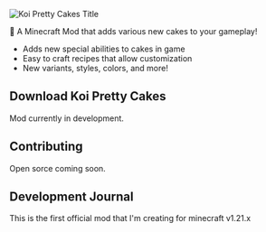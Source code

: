 ![Koi Pretty Cakes Title](https://i.imgur.com/XwdnV7L.png)


🍰 A Minecraft Mod that adds various new cakes to your gameplay!

- Adds new special abilities to cakes in game
- Easy to craft recipes that allow customization
- New variants, styles, colors, and more!

## Download Koi Pretty Cakes

Mod currently in development.

## Contributing
Open sorce coming soon.

## Development Journal
This is the first official mod that I'm creating for minecraft v1.21.x



